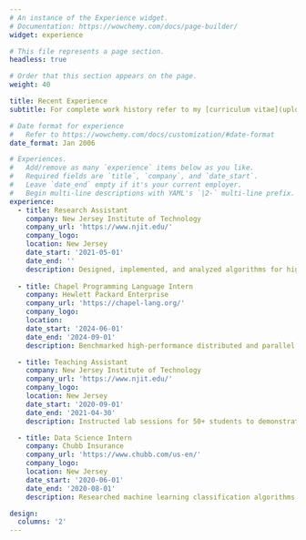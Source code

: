 ```yaml
---
# An instance of the Experience widget.
# Documentation: https://wowchemy.com/docs/page-builder/
widget: experience

# This file represents a page section.
headless: true

# Order that this section appears on the page.
weight: 40

title: Recent Experience
subtitle: For complete work history refer to my [curriculum vitae](uploads/cv.pdf).

# Date format for experience
#   Refer to https://wowchemy.com/docs/customization/#date-format
date_format: Jan 2006

# Experiences.
#   Add/remove as many `experience` items below as you like.
#   Required fields are `title`, `company`, and `date_start`.
#   Leave `date_end` empty if it's your current employer.
#   Begin multi-line descriptions with YAML's `|2-` multi-line prefix.
experience:
  - title: Research Assistant
    company: New Jersey Institute of Technology
    company_url: 'https://www.njit.edu/'
    company_logo:
    location: New Jersey
    date_start: '2021-05-01'
    date_end: ''
    description: Designed, implemented, and analyzed algorithms for high performance graph and data analytics. Explored the research process from literature review through algorithm design, implementation, and performance optimization. 
  
  - title: Chapel Programming Language Intern
    company: Hewlett Packard Enterprise
    company_url: 'https://chapel-lang.org/'
    company_logo:
    location:
    date_start: '2024-06-01'
    date_end: '2024-09-01'
    description: Benchmarked high-performance distributed and parallel implementations of graph generation and breadth-first search in Chapel against the Graph500 benchmark that uses C with MPI. Presented results to the Chapel development team and HPE’s High-Performance Computing Advanced Development Organization. Provided actionable feedback to enhance Chapel’s support for irregular applications like graph analytics, including recommendations for improved user support in selecting between processor and network atomics, as well as suggestions for a more flexible communication aggregation library. Integrated this work into the Arachne graph analytics framework, achieving up to 76x speedup in distributed breadth-first search over the original implementation.

  - title: Teaching Assistant
    company: New Jersey Institute of Technology
    company_url: 'https://www.njit.edu/'
    company_logo:
    location: New Jersey
    date_start: '2020-09-01'
    date_end: '2021-04-30'
    description: Instructed lab sessions for 50+ students to demonstrate the practicability of topics learned in lecture. Provided extra tutoring for 20+ students who struggled with the material presented in both lab and lecture

  - title: Data Science Intern
    company: Chubb Insurance
    company_url: 'https://www.chubb.com/us-en/'
    company_logo:
    location: New Jersey
    date_start: '2020-06-01'
    date_end: '2020-08-01'
    description: Researched machine learning classification algorithms best suited for text data.  Created an API that pulled pertinent information from databases, predicted sex given at birth for insurance leads, and returned a new table for their sales team. Managed project through Chubb’s enterprise GitHub and worked on an Agile software development schedule. Presented progress weekly to supervisor and larger data science team.

design:
  columns: '2'
---
```

